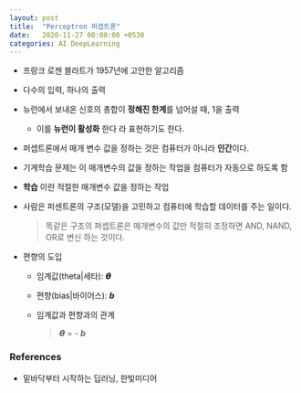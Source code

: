 ```yaml
---
layout: post
title:  "Perceptron 퍼셉트론"
date:   2020-11-27 00:00:00 +0530
categories: AI DeepLearning
---
```

- 프랑크 로젠 블라트가 1957년에 고안한 알고리즘

- 다수의 입력, 하나의 출력

- 뉴런에서 보내온 신호의 총합이 **정해진 한계**를 넘어설 때, 1을 출력

  - 이를 **뉴런이 활성화** 한다 라 표현하기도 한다.

- 퍼셉트론에서 매개 변수 값을 정하는 것은 컴퓨터가 아니라 **인간**이다.

- 기계학습 문제는 이 매개변수의 값을 정하는 작업을 컴퓨터가 자동으로 하도록 함

- **학습** 이란 적절한 매개변수 값을 정하는 작업

- 사람은 퍼센트론의 구조(모델)을 고민하고 컴퓨터에 학습할 데이터를 주는 일이다.

  > 똑같은 구조의 퍼셉트론은 매개변수의 값만 적절히 조정하면 AND, NAND, OR로 변신 하는 것이다.

- 편향의 도입

  - 임계값(theta|세타): ***𝞱***

  - 편향(bias|바이어스): ***b***

  - 임계값과 편향과의 관계

    > 𝞱 = - ***b***



### References

- 밑바닥부터 시작하는 딥러닝, 한빛미디어
